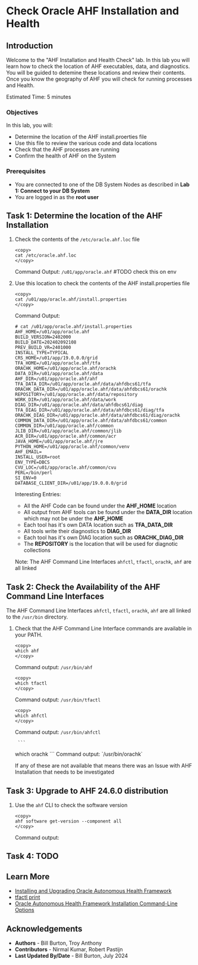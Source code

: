 # Check Oracle AHF Installation and Health

## Introduction

Welcome to the "AHF Installation and Health Check" lab.  In this lab you will learn how to check the location of AHF executables, data, and diagnostics.  
You will be guided to detemine these locations and review their contents. 
Once you know the geography of AHF you will check for running processes and Health.

Estimated Time: 5 minutes

### Objectives

In this lab, you will:
* Determine the location of the AHF install.proerties file
* Use this file to review the various code and data locations
* Check that the AHF processes are running
* Confirm the health of AHF on the System

### Prerequisites
- You are connected to one of the DB System Nodes as described in **Lab 1: Connect to your DB System**
- You are logged in as the **root user**

## Task 1: Determine the location of the AHF Installation
1.	Check the contents of the `/etc/oracle.ahf.loc` file 

	```
	<copy>
	cat /etc/oracle.ahf.loc
	</copy>
	```
	Command Output:
	`/u01/app/oracle.ahf` #TODO check this on env

2.	Use this location to check the contents of the AHF install.properties file

	```
	<copy>
	cat /u01/app/oracle.ahf/install.properties
	</copy>
	```
	Command Output:
	```
	# cat /u01/app/oracle.ahf/install.properties 
	AHF_HOME=/u01/app/oracle.ahf
	BUILD_VERSION=2402000
	BUILD_DATE=202402092108
	PREV_BUILD_VR=2401000
	INSTALL_TYPE=TYPICAL
	CRS_HOME=/u01/app/19.0.0.0/grid
	TFA_HOME=/u01/app/oracle.ahf/tfa
	ORACHK_HOME=/u01/app/oracle.ahf/orachk
	DATA_DIR=/u01/app/oracle.ahf/data
	AHF_DIR=/u01/app/oracle.ahf/ahf
	TFA_DATA_DIR=/u01/app/oracle.ahf/data/ahfdbcs61/tfa
	ORACHK_DATA_DIR=/u01/app/oracle.ahf/data/ahfdbcs61/orachk
	REPOSITORY=/u01/app/oracle.ahf/data/repository
	WORK_DIR=/u01/app/oracle.ahf/data/work
	DIAG_DIR=/u01/app/oracle.ahf/data/ahfdbcs61/diag
	TFA_DIAG_DIR=/u01/app/oracle.ahf/data/ahfdbcs61/diag/tfa
	ORACHK_DIAG_DIR=/u01/app/oracle.ahf/data/ahfdbcs61/diag/orachk
	COMMON_DATA_DIR=/u01/app/oracle.ahf/data/ahfdbcs61/common
	COMMON_DIR=/u01/app/oracle.ahf/common
	JLIB_DIR=/u01/app/oracle.ahf/common/jlib
	ACR_DIR=/u01/app/oracle.ahf/common/acr
	JAVA_HOME=/u01/app/oracle.ahf/jre
	PYTHON_HOME=/u01/app/oracle.ahf/common/venv
	AHF_EMAIL=
	INSTALL_USER=root
	ENV_TYPE=DBCS
	CVU_LOC=/u01/app/oracle.ahf/common/cvu
	PERL=/bin/perl
	SI_ENV=0
	DATABASE_CLIENT_DIR=/u01/app/19.0.0.0/grid
	```
	Interesting Entries:
	- All the AHF Code can be found under the **AHF_HOME** location
	- All output from AHF tools can be found under the **DATA_DIR** location which may not be under the **AHF_HOME**
	- Each tool has it's own DATA location such as **TFA_DATA_DIR**
	- All tools write their diagnostics to **DIAG_DIR**
	- Each tool has it's own DIAG location such as **ORACHK_DIAG_DIR**
	- The **REPOSITORY** is the location that will be used for diagnotic collections

	Note: The AHF Command Line Interfaces `ahfctl`, `tfactl`, `orachk`, `ahf` are all linked 

## Task 2: Check the Availability of the AHF Command Line Interfaces
The AHF Command Line Interfaces `ahfctl`, `tfactl`, `orachk`, `ahf` are all linked to the `/usr/bin` directory.

1. Check that the AHF Command Line Interface commands are available in your PATH.

	```
	<copy>
	which ahf
	</copy>
	```
	Command output:
	`/usr/bin/ahf`

	```
	<copy>
	which tfactl
	</copy>
	```
	Command output:
	`/usr/bin/tfactl`

	```
	<copy>
	which ahfctl
	</copy>
	```
	Command output:
	`/usr/bin/ahfctl`

		```
	<copy>
	which orachk
	</copy>
	```
	Command output:
	`/usr/bin/orachk`

	If any of these are not available that means there was an Issue with AHF Installation that needs to be investigated


## Task 3: Upgrade to AHF 24.6.0 distribution

1.	Use the `ahf` CLI to check the software version

	```
	<copy>
	ahf software get-version --component all
	</copy>
	```

	Command output:

	

## Task 4: TODO 


## Learn More

* [Installing and Upgrading Oracle Autonomous Health Framework](https://docs.oracle.com/en/engineered-systems/health-diagnostics/autonomous-health-framework/ahfug/install-upgrade-ahf.html#GUID-663F0836-A2A2-4EFB-B19E-EABF303739A9)
* [tfactl print](https://docs.oracle.com/en/engineered-systems/health-diagnostics/autonomous-health-framework/ahfug/tfactl-print.html#GUID-D590CA18-27A9-4FE7-A921-A10587DD5C20)
* [Oracle Autonomous Health Framework Installation Command-Line Options](https://docs.oracle.com/en/engineered-systems/health-diagnostics/autonomous-health-framework/ahfug/install-ahf.html#GUID-F57C15E1-B82A-42A1-B064-B6C86639799F)

## Acknowledgements
* **Authors** - Bill Burton, Troy Anthony
* **Contributors** - Nirmal Kumar, Robert Pastijn
* **Last Updated By/Date** - Bill Burton, July 2024
